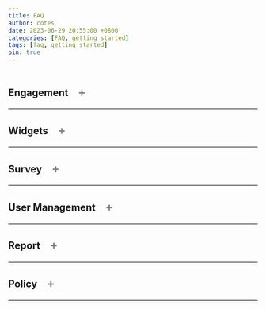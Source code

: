 ```yaml
---
title: FAQ
author: cotes
date: 2023-06-29 20:55:00 +0800
categories: [FAQ, getting started]
tags: [faq, getting started]
pin: true
---
```


<!--  This is a tab component -->

<details class="faq" onclick="toggleSymbol(this)">
<summary>
    <h3>Engagement 
        <span class="symbol">+</span>
    </h3>
</summary>


<details onclick="toggleSymbol(this)">
<summary>How do I create an engagement?<span class="symbol">+</span></summary>

You must be a Superuser to create an engagement.
To create an engagement, go to the Engagement Listing page and click the "Create an Engagement" button. This will take you to the Engagement creation page.
View all the steps on the [Create Engagement] page.

</details>

<details onclick="toggleSymbol(this)">
<summary>How do I edit an engagement?<span class="symbol">+</span></summary>

As a Superuser, you can edit an engagement at any time. As a Team Member, you can only edit an engagement before it is scheduled/published.
To edit an engagement, go to the Engagement Listing page and select "Edit Engagement" from the Action drop-down. This will take you to the Engagement Details page where you can edit your engagement. Alternatively, you can edit your engagement from the Preview Engagement page by clicking the "Edit Engagement" button.
View all the steps on the [Edit Engagement] page. 

</details>

<details onclick="toggleSymbol(this)">
<summary>How do I assign a Team Member/Reviewer to an Engagement?<span class="symbol">+</span></summary>

As a Superuser, you can assign any Team Member or Reviewer to any engagement. As a Team Member, you can assign any Team Member/Reviewer to an engagement that you are already assigned to.
To assign a user, go to the User Management page and select "Assign to an Engagement" from the Action drop-down. Alternatively for Team Members, you can go to the Engagement User Management page and click the "+ Add Team Member" button. 
View all the steps on the [Assign a Team Member/Reviewer to an Engagement] page. 

</details>

<details onclick="toggleSymbol(this)">
<summary>Where do I find the public URL to an Engagement?<span class="symbol">+</span></summary>

You must be a Superuser to create an engagement.
To create an engagement, go to the Engagement Listing page and click the "Create an Engagement" button. This will take you to the Engagement creation page.
View all the steps on the [User Guide for Engagement(Adding)](#)

</details>

<details onclick="toggleSymbol(this)">
<summary>How do I edit the dates the survey opens and closes?<span class="symbol">+</span></summary>

You must be a Superuser to create an engagement.
To create an engagement, go to the Engagement Listing page and click the "Create an Engagement" button. This will take you to the Engagement creation page.
View all the steps on the [User Guide for Engagement(Adding)](#)

</details>

<details onclick="toggleSymbol(this)">
<summary>How do I change the date an Engagement is scheduled to go live?<span class="symbol">+</span></summary>

You must be a Superuser to create an engagement.
To create an engagement, go to the Engagement Listing page and click the "Create an Engagement" button. This will take you to the Engagement creation page.
View all the steps on the [User Guide for Engagement(Adding)](#)

</details>

<details onclick="toggleSymbol(this)">
<summary>Can I edit an engagement that is published?<span class="symbol">+</span></summary>

You must be a Superuser to create an engagement.
To create an engagement, go to the Engagement Listing page and click the "Create an Engagement" button. This will take you to the Engagement creation page.
View all the steps on the [User Guide for Engagement(Adding)](#)

</details>

</details>

<!--  This is the end of a tab component -->




<details class="faq" onclick="toggleSymbol(this)">
<summary>
    <h3>Widgets
        <span class="symbol">+</span>
    </h3>
</summary>


<details onclick="toggleSymbol(this)">
<summary>What are the widgets?<span class="symbol">+</span></summary>

You must be a Superuser to create an engagement.
To create an engagement, go to the Engagement Listing page and click the "Create an Engagement" button. This will take you to the Engagement creation page.
View all the steps on the [User Guide for Engagement(Adding)](#)

</details>

<details onclick="toggleSymbol(this)">
<summary>How do I add a widget to an engagement?<span class="symbol">+</span></summary>

You must be a Superuser to create an engagement.
To create an engagement, go to the Engagement Listing page and click the "Create an Engagement" button. This will take you to the Engagement creation page.
View all the steps on the [User Guide for Engagement(Creation)](#)

</details>

<details onclick="toggleSymbol(this)">
<summary>Do I need to add every widget to my engagement?<span class="symbol">+</span></summary>

You must be a Superuser to create an engagement.
To create an engagement, go to the Engagement Listing page and click the "Create an Engagement" button. This will take you to the Engagement creation page.
View all the steps on the [User Guide for Engagement(Editing)](#)

</details>

</details>

<!--  This is the end of a tab component -->



<details class="faq" onclick="toggleSymbol(this)">
<summary>
    <h3>Survey
        <span class="symbol">+</span>
    </h3>
</summary>


<details onclick="toggleSymbol(this)">
<summary>How do I create a survey?<span class="symbol">+</span></summary>

You must be a Superuser to create an engagement.
To create an engagement, go to the Engagement Listing page and click the "Create an Engagement" button. This will take you to the Engagement creation page.
View all the steps on the [User Guide for Engagement(Adding)](#)

</details>

<details onclick="toggleSymbol(this)">
<summary>How do I edit a survey?<span class="symbol">+</span></summary>

You must be a Superuser to create an engagement.
To create an engagement, go to the Engagement Listing page and click the "Create an Engagement" button. This will take you to the Engagement creation page.
View all the steps on the [User Guide for Engagement(Creation)](#)

</details>

<details onclick="toggleSymbol(this)">
<summary>How do I review the new comments made in the survey and publish them?<span class="symbol">+</span></summary>

You must be a Superuser to create an engagement.
To create an engagement, go to the Engagement Listing page and click the "Create an Engagement" button. This will take you to the Engagement creation page.
View all the steps on the [User Guide for Engagement(Editing)](#)

</details>

<details onclick="toggleSymbol(this)">
<summary>How is the survey accessed by the public?<span class="symbol">+</span></summary>

You must be a Superuser to create an engagement.
To create an engagement, go to the Engagement Listing page and click the "Create an Engagement" button. This will take you to the Engagement creation page.
View all the steps on the [User Guide for Engagement(Editing)](#)

</details>

<details onclick="toggleSymbol(this)">
<summary>Can I create an engagement only accessible to B.C. Government employees?<span class="symbol">+</span></summary>

You must be a Superuser to create an engagement.
To create an engagement, go to the Engagement Listing page and click the "Create an Engagement" button. This will take you to the Engagement creation page.
View all the steps on the [User Guide for Engagement(Editing)](#)

</details>

<details onclick="toggleSymbol(this)">
<summary>Can I send a survey to a select group of people?<span class="symbol">+</span></summary>

You must be a Superuser to create an engagement.
To create an engagement, go to the Engagement Listing page and click the "Create an Engagement" button. This will take you to the Engagement creation page.
View all the steps on the [User Guide for Engagement(Editing)](#)

</details>

</details>

<!--  This is the end of a tab component -->



<details class="faq" onclick="toggleSymbol(this)">
<summary>
    <h3>User Management
        <span class="symbol">+</span>
    </h3>
</summary>

<details onclick="toggleSymbol(this)">
<summary>What are the different user roles?<span class="symbol">+</span></summary>

You must be a Superuser to create an engagement.
To create an engagement, go to the Engagement Listing page and click the "Create an Engagement" button. This will take you to the Engagement creation page.
View all the steps on the [User Guide for Engagement(Adding)](#)

</details>

<details onclick="toggleSymbol(this)">
<summary>How do I assign a role to a new user?<span class="symbol">+</span></summary>

You must be a Superuser to create an engagement.
To create an engagement, go to the Engagement Listing page and click the "Create an Engagement" button. This will take you to the Engagement creation page.
View all the steps on the [User Guide for Engagement(Adding)](#)

</details>

<details onclick="toggleSymbol(this)">
<summary>How do I assign a Team Member/Reviewer to an engagement?<span class="symbol">+</span></summary>

You must be a Superuser to create an engagement.
To create an engagement, go to the Engagement Listing page and click the "Create an Engagement" button. This will take you to the Engagement creation page.
View all the steps on the [User Guide for Engagement(Adding)](#)

</details>

<details onclick="toggleSymbol(this)">
<summary>How do I remove a Team Member/Reviewer from an engagement?<span class="symbol">+</span></summary>

You must be a Superuser to create an engagement.
To create an engagement, go to the Engagement Listing page and click the "Create an Engagement" button. This will take you to the Engagement creation page.
View all the steps on the [User Guide for Engagement(Adding)](#)

</details>

<details onclick="toggleSymbol(this)">
<summary>How do I deactivate a user?<span class="symbol">+</span></summary>

You must be a Superuser to create an engagement.
To create an engagement, go to the Engagement Listing page and click the "Create an Engagement" button. This will take you to the Engagement creation page.
View all the steps on the [User Guide for Engagement(Adding)](#)

</details>

<details onclick="toggleSymbol(this)">
<summary>What is the difference between the User Management tab in an engagement, the User Management page, and the User Details page?<span class="symbol">+</span></summary>

You must be a Superuser to create an engagement.
To create an engagement, go to the Engagement Listing page and click the "Create an Engagement" button. This will take you to the Engagement creation page.
View all the steps on the [User Guide for Engagement(Adding)](#)

</details>

</details>

<!--  This is the end of a tab component -->



<details class="faq" onclick="toggleSymbol(this)">
<summary>
    <h3>Report
        <span class="symbol">+</span>
    </h3>
</summary>

<details onclick="toggleSymbol(this)">
<summary>How can I select which questions will show on the public report?<span class="symbol">+</span></summary>

You must be a Superuser to create an engagement.
To create an engagement, go to the Engagement Listing page and click the "Create an Engagement" button. This will take you to the Engagement creation page.
View all the steps on the [User Guide for Engagement(Adding)](#)

</details>

<details onclick="toggleSymbol(this)">
<summary>How do I change the option to automatically send a report when the survey closes?<span class="symbol">+</span></summary>

You must be a Superuser to create an engagement.
To create an engagement, go to the Engagement Listing page and click the "Create an Engagement" button. This will take you to the Engagement creation page.
View all the steps on the [User Guide for Engagement(Adding)](#)

</details>

<details onclick="toggleSymbol(this)">
<summary>Where do I find the URL to the public report?<span class="symbol">+</span></summary>

You must be a Superuser to create an engagement.
To create an engagement, go to the Engagement Listing page and click the "Create an Engagement" button. This will take you to the Engagement creation page.
View all the steps on the [User Guide for Engagement(Adding)](#)

</details>

<details onclick="toggleSymbol(this)">
<summary>Where can I see the internal report?<span class="symbol">+</span></summary>

You must be a Superuser to create an engagement.
To create an engagement, go to the Engagement Listing page and click the "Create an Engagement" button. This will take you to the Engagement creation page.
View all the steps on the [User Guide for Engagement(Adding)](#)

</details>

</details>

<!--  This is the end of a tab component -->



<details class="faq" onclick="toggleSymbol(this)">
<summary>
    <h3>Policy
        <span class="symbol">+</span>
    </h3>
</summary>

<details onclick="toggleSymbol(this)">
<summary>What information can I ask for in my survey?<span class="symbol">+</span></summary>

You must be a Superuser to create an engagement.
To create an engagement, go to the Engagement Listing page and click the "Create an Engagement" button. This will take you to the Engagement creation page.
View all the steps on the [User Guide for Engagement(Adding)](#)

</details>

<details onclick="toggleSymbol(this)">
<summary>Is there any information I cannot ask for in my survey?<span class="symbol">+</span></summary>

You must be a Superuser to create an engagement.
To create an engagement, go to the Engagement Listing page and click the "Create an Engagement" button. This will take you to the Engagement creation page.
View all the steps on the [User Guide for Engagement(Adding)](#)

</details>

<details onclick="toggleSymbol(this)">
<summary>What is a Privacy Impact Assessment (PIA)?<span class="symbol">+</span></summary>

You must be a Superuser to create an engagement.
To create an engagement, go to the Engagement Listing page and click the "Create an Engagement" button. This will take you to the Engagement creation page.
View all the steps on the [User Guide for Engagement(Adding)](#)

</details>

<details onclick="toggleSymbol(this)">
<summary>Where can I find the Privacy Impact Assesment (PIA) for this tool?<span class="symbol">+</span></summary>

You must be a Superuser to create an engagement.
To create an engagement, go to the Engagement Listing page and click the "Create an Engagement" button. This will take you to the Engagement creation page.
View all the steps on the [User Guide for Engagement(Adding)](#)

</details>

</details>

<!--  This is the end of a tab component -->



<style>
.faq-wrapper{
  margin-bottom: 10px;
}

summary {
  display: flex;
  align-items: flex-end;
  flex-direction: row;
  justify-content: space-between;
  border-bottom: 1px solid black;
  font-weight: bold;
  font-size: 1.2em;
  cursor: pointer;
}

details[open] > summary {
  border-bottom: none;
}

details > p {
    padding-top: 10px;
    padding-bottom: 10px;
}

  
.symbol {
  background-color: transparent;
  border: none;
  color: gray;
  padding: 5px 15px;
  cursor: pointer;
  font-size: 1.2em;
}

</style>

<script>
function toggleSymbol(element) {
  const symbol = element.querySelector('span.symbol');

  if (element.hasAttribute('open')) {
    symbol.innerText = '+';
  } else {
    symbol.innerText = '-';
  }
}
</script>
